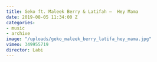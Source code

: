 ```yaml
---
title: Geko ft. Maleek Berry & Latifah —  Hey Mama
date: 2019-08-05 11:34:00 Z
categories:
- music
- archive
image: "/uploads/geko_maleek_berry_latifa_hey_mama.jpg"
vimeo: 349955719
director: Labi
---
```


